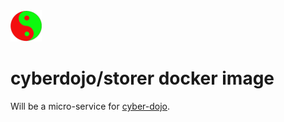 
<img src="https://raw.githubusercontent.com/cyber-dojo/nginx/master/images/home_page_logo.png" alt="cyber-dojo yin/yang logo" width="50px" height="50px"/>

# cyberdojo/storer docker image

Will be a micro-service for [cyber-dojo](http://cyber-dojo.org).

